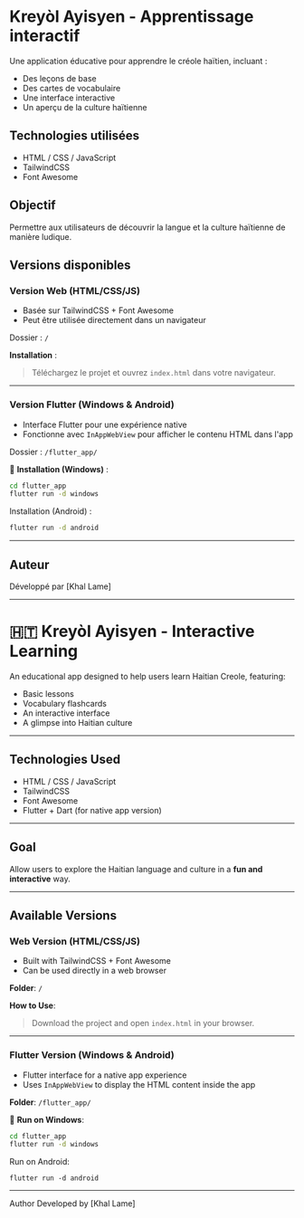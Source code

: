 # Kreyòl Ayisyen - Apprentissage interactif

Une application éducative pour apprendre le créole haïtien, incluant :
- Des leçons de base
- Des cartes de vocabulaire
- Une interface interactive
- Un aperçu de la culture haïtienne

## Technologies utilisées
- HTML / CSS / JavaScript
- TailwindCSS
- Font Awesome

## Objectif
Permettre aux utilisateurs de découvrir la langue et la culture haïtienne de manière ludique.

## Versions disponibles

### Version Web (HTML/CSS/JS)
- Basée sur TailwindCSS + Font Awesome
- Peut être utilisée directement dans un navigateur

 Dossier : `/`

**Installation** :
> Téléchargez le projet et ouvrez `index.html` dans votre navigateur.

---

### Version Flutter (Windows & Android)
- Interface Flutter pour une expérience native
- Fonctionne avec `InAppWebView` pour afficher le contenu HTML dans l'app

 Dossier : `/flutter_app/`

🔧 **Installation (Windows)** :
```bash
cd flutter_app
flutter run -d windows
```
Installation (Android) :

```bash
flutter run -d android
```

---

## Auteur
Développé par [Khal Lame]

---

# 🇭🇹 Kreyòl Ayisyen - Interactive Learning

An educational app designed to help users learn Haitian Creole, featuring:
-  Basic lessons  
- Vocabulary flashcards  
- An interactive interface  
- A glimpse into Haitian culture

---

## Technologies Used

- HTML / CSS / JavaScript  
- TailwindCSS  
- Font Awesome  
- Flutter + Dart (for native app version)

---

## Goal

Allow users to explore the Haitian language and culture in a **fun and interactive** way.

---

## Available Versions

### Web Version (HTML/CSS/JS)
- Built with TailwindCSS + Font Awesome
- Can be used directly in a web browser

 **Folder**: `/`

**How to Use**:
> Download the project and open `index.html` in your browser.

---

### Flutter Version (Windows & Android)
- Flutter interface for a native app experience
- Uses `InAppWebView` to display the HTML content inside the app

 **Folder**: `/flutter_app/`

🔧 **Run on Windows**:
```bash
cd flutter_app
flutter run -d windows
```
 Run on Android:
 ```
flutter run -d android
```
---
 Author
Developed by [Khal Lame]


